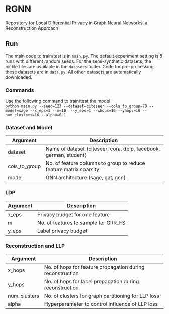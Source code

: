 # RGNN

Repository for Local Differential Privacy in Graph Neural Networks: a Reconstruction Approach

## Run
The main code to train/test is in `main.py`.
The default experiment setting is 5 runs with different random seeds.
For the semi-synthetic datasets, the pickle files are available in the `datasets` folder. 
Code for pre-processing these datasets are in `data.py`. 
All other datasets are automatically downloaded.

### Commands
Use the following command to train/test the model \
`python main.py --seed=123 --dataset=citeseer --cols_to_group=70 --model=sage --x_eps=1 --m=10 
--y_eps=1 --xhops=16 --yhops=16 --num_clusters=16 --alpha=0.1`

### Dataset and Model
| Argument      | Description             |
|---------------|-------------------------|
| dataset		| Name of dataset (citeseer, cora, dblp, facebook, german, student)|
| cols_to_group	| No. of feature columns to group to reduce feature matrix sparsity|
| model			| GNN architecture (sage, gat, gcn) |


### LDP
| Argument      | Description             |
|---------------|-------------------------|
| x_eps			| Privacy budget for one feature |
| m 			| No. of features to sample for GRR_FS |
| y_eps			| Label privacy budget |

### Reconstruction and LLP
| Argument      | Description             |
|---------------|-------------------------|
| x_hops		| No. of hops for feature propagation during reconstruction |
| y_hops		| No. of hops for label propagation during reconstruction |
| num_clusters	| No. of clusters for graph partitioning for LLP loss |
| alpha			| Hyperparameter to control influence of LLP loss |
